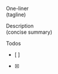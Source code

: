 One-liner                                                                       
(tagline)                                                                       
                                                                                
Description                                                                     
(concise summary)                                                               
                                                                                
Todos
* [ ]
* [x]